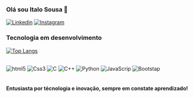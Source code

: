 ### Olá sou Italo Sousa  🤖
[![Linkedin](https://img.shields.io/badge/LinkedIn-0077B5?style=for-the-badge&logo=linkedin&logoColor=white)](https://www.linkedin.com/in/italo-chagas/)
[![Instagram](https://img.shields.io/badge/Instagram-E4405F?style=for-the-badge&logo=instagram&logoColor=white)](https://www.instagram.com/http_tito/)

### Tecnologia em desenvolvimento
[![Top Langs](https://github-readme-stats.vercel.app/api/top-langs/?username=Italo-Sousa&langs_count=8)](https://github.com/Italo-Sousa/github-readme-stats)

<div style="display: inline_block"> <br/> 
<img aling="center" alt="html5" src="https://img.shields.io/badge/HTML5-E34F26?style=for-the-badge&logo=html5&logoColor=white"/>
<img aling="center" alt="Css3" src="https://img.shields.io/badge/CSS3-1572B6?style=for-the-badge&logo=css3&logoColor=white"/>
<img aling="center" alt="C" src="https://img.shields.io/badge/C-00599C?style=for-the-badge&logo=c&logoColor=white"/>
<img aling="center" alt="C++" src="https://img.shields.io/badge/C%2B%2B-00599C?style=for-the-badge&logo=c%2B%2B&logoColor=white"/>
<img aling="center" alt="Python" src="https://img.shields.io/badge/Python-14354C?style=for-the-badge&logo=python&logoColor=white=white"/>
<img aling="center" alt="JavaScrip" src="https://img.shields.io/badge/JavaScript-323330?style=for-the-badge&logo=javascript&logoColor=F7DF1E=white"/>
<img aling="center" alt="Bootstap" src="https://img.shields.io/badge/Bootstrap-563D7C?style=for-the-badge&logo=bootstrap&logoColor=white">

</div><br/>

   #### Entusiasta por técnologia e inovação, sempre em constate aprendizado!
 

